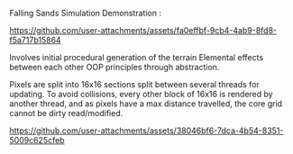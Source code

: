 Falling Sands Simulation Demonstration :

https://github.com/user-attachments/assets/fa0effbf-9cb4-4ab9-8fd8-f5a717b15864

Involves initial procedural generation of the terrain
Elemental effects between each other
OOP principles through abstraction.

Pixels are split into 16x16 sections split between several threads for updating. To avoid collisions, every other block of 16x16 is rendered by another thread, and as pixels have a max distance travelled, the core grid cannot be dirty read/modified.

https://github.com/user-attachments/assets/38046bf6-7dca-4b54-8351-5009c625cfeb




